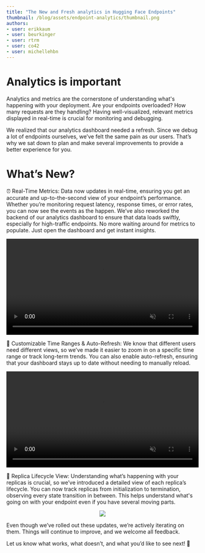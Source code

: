 ```yaml
---
title: "The New and Fresh analytics in Hugging Face Endpoints" 
thumbnail: /blog/assets/endpoint-analytics/thumbnail.png
authors:
- user: erikkaum
- user: beurkinger
- user: rtrm
- user: co42
- user: michellehbn
---
```


# Analytics is important

Analytics and metrics are the cornerstone of understanding what's happening with your deployment. Are your endpoints overloaded? How many requests are they handling? Having well-visualized, relevant metrics displayed in real-time is crucial for monitoring and debugging.

We realized that our analytics dashboard needed a refresh. Since we debug a lot of endpoints ourselves, we’ve felt the same pain as our users. That’s why we sat down to plan and make several improvements to provide a better experience for you.

# What’s New?

⏰ Real-Time Metrics: Data now updates in real-time, ensuring you get an accurate and up-to-the-second view of your endpoint’s performance. Whether you’re monitoring request latency, response times, or error rates, you can now see the events as the happen. We’ve also reworked the backend of our analytics dashboard to ensure that data loads swiftly, especially for high-traffic endpoints. No more waiting around for metrics to populate. Just open the dashboard and get instant insights.

<p align="center">
  <video width="100%" autoplay loop muted playsinline>
    <source src="https://huggingface.co/datasets/huggingface/documentation-images/resolve/main/blog/endpoint-analytics/send_request.mp4" type="video/mp4">
    Your browser does not support the video tag.
  </video>
</p>

🔬 Customizable Time Ranges & Auto-Refresh: We know that different users need different views, so we’ve made it easier to zoom in on a specific time range or track long-term trends. You can also enable auto-refresh, ensuring that your dashboard stays up to date without needing to manually reload.

<p align="center">
  <video width="100%" autoplay loop muted playsinline>
    <source src="https://huggingface.co/datasets/huggingface/documentation-images/resolve/main/blog/endpoint-analytics/custom_time_zoom.mp4" type="video/mp4">
    Your browser does not support the video tag.
  </video>
</p>

🔄 Replica Lifecycle View: Understanding what’s happening with your replicas is crucial, so we’ve introduced a detailed view of each replica’s lifecycle. You can now track replicas from initialization to termination, observing every state transition in between. This helps understand what's going on with your endpoint even if you have several moving parts.

<p align="center">
  <img src="https://huggingface.co/datasets/huggingface/documentation-images/resolve/main/blog/endpoint-analytics/replica_status.png"><br>
</p>

Even though we’ve rolled out these updates, we’re actively iterating on them. Things will continue to improve, and we welcome all feedback.

Let us know what works, what doesn’t, and what you’d like to see next! 🙌
